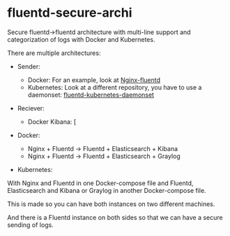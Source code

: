 # fluentd-secure-archi
Secure fluentd->fluentd architecture with multi-line support and categorization of logs with Docker and Kubernetes.

There are multiple architectures:

* Sender:
  * Docker: For an example, look at [Nginx-fluentd](https://github.com/sbij/fluentd-secure-archi/tree/master/nginxfluentd)
  * Kubernetes: Look at a different repository, you have to use a daemonset: [fluentd-kubernetes-daemonset](https://github.com/sbij/fluentd-kubernetes-daemonset)

* Reciever:
  * Docker Kibana: [
* Docker:
  * Nginx + Fluentd -> Fluentd + Elasticsearch + Kibana
  * Nginx + Fluentd -> Fluentd + Elasticsearch + Graylog
* Kubernetes:
  

With Nginx and Fluentd in one Docker-compose file and Fluentd, Elasticsearch and Kibana or Graylog in another Docker-compose file.

This is made so you can have both instances on two different machines.

And there is a Fluentd instance on both sides so that we can have a secure sending of logs.
